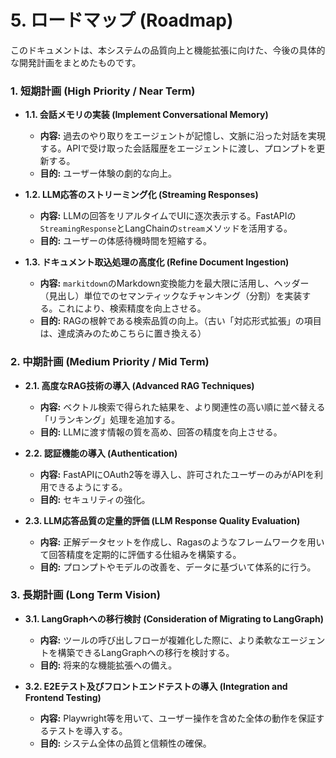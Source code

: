 # 5. ロードマップ (Roadmap)

このドキュメントは、本システムの品質向上と機能拡張に向けた、今後の具体的な開発計画をまとめたものです。

### 1. 短期計画 (High Priority / Near Term)

*   **1.1. 会話メモリの実装 (Implement Conversational Memory)**
    *   **内容:** 過去のやり取りをエージェントが記憶し、文脈に沿った対話を実現する。APIで受け取った会話履歴をエージェントに渡し、プロンプトを更新する。
    *   **目的:** ユーザー体験の劇的な向上。

*   **1.2. LLM応答のストリーミング化 (Streaming Responses)**
    *   **内容:** LLMの回答をリアルタイムでUIに逐次表示する。FastAPIの`StreamingResponse`とLangChainの`stream`メソッドを活用する。
    *   **目的:** ユーザーの体感待機時間を短縮する。

*   **1.3. ドキュメント取込処理の高度化 (Refine Document Ingestion)**
    *   **内容:** `markitdown`のMarkdown変換能力を最大限に活用し、ヘッダー（見出し）単位でのセマンティックなチャンキング（分割）を実装する。これにより、検索精度を向上させる。
    *   **目的:** RAGの根幹である検索品質の向上。（古い「対応形式拡張」の項目は、達成済みのためこちらに置き換える）

### 2. 中期計画 (Medium Priority / Mid Term)

*   **2.1. 高度なRAG技術の導入 (Advanced RAG Techniques)**
    *   **内容:** ベクトル検索で得られた結果を、より関連性の高い順に並べ替える「リランキング」処理を追加する。
    *   **目的:** LLMに渡す情報の質を高め、回答の精度を向上させる。

*   **2.2. 認証機能の導入 (Authentication)**
    *   **内容:** FastAPIにOAuth2等を導入し、許可されたユーザーのみがAPIを利用できるようにする。
    *   **目的:** セキュリティの強化。

*   **2.3. LLM応答品質の定量的評価 (LLM Response Quality Evaluation)**
    *   **内容:** 正解データセットを作成し、Ragasのようなフレームワークを用いて回答精度を定期的に評価する仕組みを構築する。
    *   **目的:** プロンプトやモデルの改善を、データに基づいて体系的に行う。

### 3. 長期計画 (Long Term Vision)

*   **3.1. LangGraphへの移行検討 (Consideration of Migrating to LangGraph)**
    *   **内容:** ツールの呼び出しフローが複雑化した際に、より柔軟なエージェントを構築できるLangGraphへの移行を検討する。
    *   **目的:** 将来的な機能拡張への備え。

*   **3.2. E2Eテスト及びフロントエンドテストの導入 (Integration and Frontend Testing)**
    *   **内容:** Playwright等を用いて、ユーザー操作を含めた全体の動作を保証するテストを導入する。
    *   **目的:** システム全体の品質と信頼性の確保。
